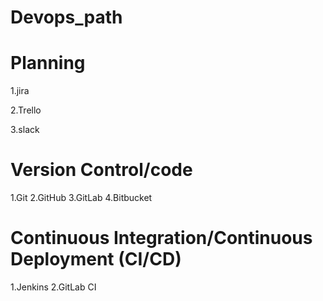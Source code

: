 # Devops_path

# Planning
1.jira

2.Trello

3.slack
# Version Control/code
1.Git 
2.GitHub
3.GitLab
4.Bitbucket
# Continuous Integration/Continuous Deployment (CI/CD)
1.Jenkins
2.GitLab CI
